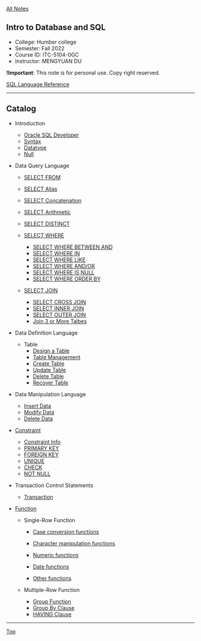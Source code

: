 [All Notes](../index.md)

## Intro to Database and SQL

- College: Humber college
- Semester: Fall 2022
- Course ID: ITC-5104-0GC
- Instructor: MENGYUAN DU

**!Important**: This note is for personal use. Copy right reserved.

[SQL Language Reference](https://docs.oracle.com/en/database/oracle/oracle-database/19/sqlrf/Types-of-SQL-Statements.html)

---

## Catalog

- Introduction

  - [Oracle SQL Developer](./introduction/oracle_sql_developer.md)
  - [Syntax](./introduction/syntax.md)
  - [Datatype](./introduction/datatype.md)
  - [Null](./introduction/null.md)

- Data Query Language

  - [SELECT FROM](./DQL/select_from.md)
  - [SELECT Alias](./DQL/select_alias.md)
  - [SELECT Concatenation](./DQL/select_concatenation.md)
  - [SELECT Arithmetic](./DQL/select_arithmetic.md)
  - [SELECT DISTINCT](./DQL/select_distinct.md)
  - [SELECT WHERE](./DQL/select_where/select_where.md)

    - [SELECT WHERE BETWEEN AND](./DQL/select_where/select_where_between_and.md)
    - [SELECT WHERE IN](./DQL/select_where/select_where_in.md)
    - [SELECT WHERE LIKE](./DQL/select_where/select_where_like.md)
    - [SELECT WHERE AND/OR](./DQL/select_where/select_logical_operator.md)
    - [SELECT WHERE IS NULL](./DQL/select_where/select_where_is_null.md)
    - [SELECT WHERE ORDER BY](./DQL/select_where/select_where_order_by.md)

  - [SELECT JOIN](./DQL/select_join/select_join.md)
    - [SELECT CROSS JOIN](./DQL/select_join/select_cross_join.md)
    - [SELECT INNER JOIN](./DQL/select_join/select_inner_join.md)
    - [SELECT OUTER JOIN](./DQL/select_join/select_outer_join.md)
    - [Join 3 or More Talbes](./DQL/select_join/select_join_more.md)

- Data Definition Language

  - Table
    - [Design a Table](./table/table_design.md)
    - [Table Management](./table/table_mgnt.md)
    - [Create Table](./table/create_table.md)
    - [Update Table](./table/modify_table.md)
    - [Delete Table](./table/delete_table.md)
    - [Recover Table](./table/recover_table.md)

- Data Manipulation Language

  - [Insert Data](./DML/insert_row.md)
  - [Modify Data](./DML/modify_row.md)
  - [Delete Data](./DML/delete_row.md)

- [Constraint](./constraint/constriant.md)

  - [Constraint Info](./constraint/constraint_info.md)
  - [PRIMARY KEY](./constraint/constraint_primary_key.md)
  - [FOREIGN KEY](./constraint/constraint_foreign_key.md)
  - [UNIQUE](./constraint/constraint_unique.md)
  - [CHECK](./constraint/constraint_check.md)
  - [NOT NULL](./constraint/constraint_not_null.md)

- Transaction Control Statements

  - [Transaction](./TCS/transaction.md)

- [Function](./function/function.md)

  - Single-Row Function

    - [Case conversion functions](./function/single-row_function/case_conversion_function.md)

    - [Character manipulation functions](./function/single-row_function/character_manipulation_function.md)

    - [Numeric functions](./function/single-row_function/numeric_function.md)

    - [Date functions](./function/single-row_function/date_function.md)

    - [Other functions](./function/single-row_function/other_function.md)

  - Multiple-Row Function

    - [Group Function](./function/multiple-row_function/group_function.md)
    - [Group By Clause](./function/multiple-row_function/group_by.md)
    - [HAVING Clause](./function/multiple-row_function/group_by.md)

---

[Top](#catalog)
